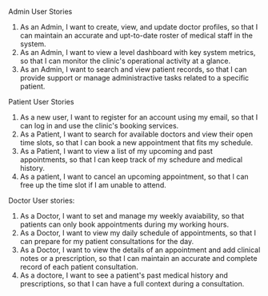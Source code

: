 Admin User Stories
1. As an Admin, I want to create, view, and update doctor profiles, so that I can maintain an accurate and upt-to-date roster of medical staff in the system.
2. As an Admin, I want to view a level dashboard with key system metrics, so that I can monitor the clinic's operational activity at a glance.
3. As an Admin, I want to search and view patient records, so that I can provide support or manage administractive tasks related to a specific patient.

Patient User Stories
1. As a new user, I want to register for an account using my email, so that I can log in and use the clinic's booking services.
2. As a Patient, I want to search for available doctors and view their open time slots, so that I can book a new appointment that fits my schedule.
3. As a Patient, I want to view a list of my upcoming and past appointments, so that I can keep track of my schedure and medical history.
4. As a patient, I want to cancel an upcoming appointment, so that I can free up the time slot if I am unable to attend.

Doctor User stories:
1. As a Doctor, I want to set and manage my weekly avaiability, so that patients can only book appointments during my working hours.
2. As a Doctor, I want to view my daily schedule of appointments, so that I can prepare for my patient consultations for the day.
3. As a Doctor, I want to view the details of an appointment and add clinical notes or a prescription, so that I can maintain an accurate and complete record of each patient consultation.
4. As a doctore, I want to see a patient's past medical history and prescriptions, so that I can have a full context during a consultation.
